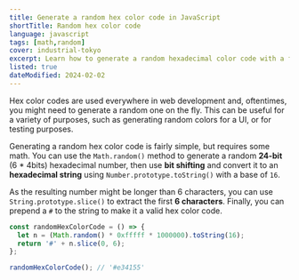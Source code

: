 ```yaml
---
title: Generate a random hex color code in JavaScript
shortTitle: Random hex color code
language: javascript
tags: [math,random]
cover: industrial-tokyo
excerpt: Learn how to generate a random hexadecimal color code with a few lines of JavaScript.
listed: true
dateModified: 2024-02-02
---
```


Hex color codes are used everywhere in web development and, oftentimes, you might need to generate a random one on the fly. This can be useful for a variety of purposes, such as generating random colors for a UI, or for testing purposes.

Generating a random hex color code is fairly simple, but requires some math. You can use the `Math.random()` method to generate a random **24-bit** (6 * 4bits) hexadecimal number, then use **bit shifting** and convert it to an **hexadecimal string** using `Number.prototype.toString()` with a base of `16`.

As the resulting number might be longer than 6 characters, you can use `String.prototype.slice()` to extract the first **6 characters**. Finally, you can prepend a `#` to the string to make it a valid hex color code.

```js
const randomHexColorCode = () => {
  let n = (Math.random() * 0xfffff * 1000000).toString(16);
  return '#' + n.slice(0, 6);
};

randomHexColorCode(); // '#e34155'
```
